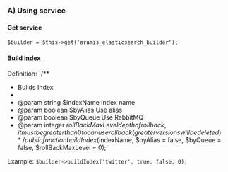 ### A) Using service

#### Get service

`$builder = $this->get('aramis_elasticsearch_builder');`

#### Build index

Definition:
`/**
 * Builds Index
 *
 * @param  string  $indexName        Index name
 * @param  boolean $byAlias          Use alias
 * @param  boolean $byQueue          Use RabbitMQ
 * @param  integer $rollBackMaxLevel depth of rollback, it must be greater than 0 to can use rollback (greater versions will be deleted)
 */
public function buildIndex($indexName, $byAlias = false, $byQueue = false, $rollBackMaxLevel = 0);`

Example:
`$builder->buildIndex('twitter', true, false, 0);`